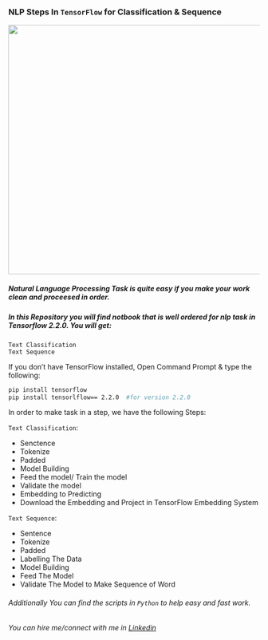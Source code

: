 ### NLP Steps In ```TensorFlow``` for ****Classification & Sequence****


<p><center>
 <img src = 'https://i0.wp.com/aliz.ai/wp-content/uploads/2019/05/Natural-Language-Processing-03-1.png?fit=3042%2C1521&ssl=1', height= 500, width = 1200>
 </center>
</p>

##### Natural Language Processing Task is quite easy if you make your work clean and proceesed in order.

##### In this Repository you will find notbook that is well ordered for nlp task in Tensorflow 2.2.0. You will get:

``` 
Text Classification 
Text Sequence
```

If you don’t have TensorFlow installed, Open Command Prompt & type the following:
```bash
pip install tensorflow
pip install tensorlflow== 2.2.0  #for version 2.2.0
```

In order to make task in a step, we have the following Steps:

```Text Classification```:

-	Senctence
-	Tokenize
-	Padded
-	Model Building
-	Feed the model/ Train the model
-	Validate the model
-	Embedding to Predicting
-	Download the Embedding and Project in TensorFlow Embedding System

 ```Text Sequence```:

-	Sentence
-	Tokenize 
-	Padded 
-	Labelling The Data
-	Model Building
-	Feed The Model
-	Validate The Model to Make Sequence of Word





###### Additionally You can find the scripts in ```Python``` to help easy and fast work.

###### You can hire me/connect with me in [Linkedin](https://linkedin.com/in/rakibhhridoy)
